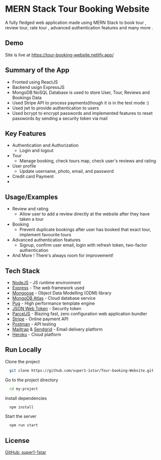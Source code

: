 
# MERN Stack Tour Booking Website

A fully fledged web application made using MERN Stack to book tour , review tour, rate tour , advanced authentication features and many more .

## Demo
Site is live at https://tour-booking-website.netlify.app/

## Summary of the App

- Fronted using ReactJS
- Backend usign ExpressJS
- MongoDB NoSQL Database is used to store User, Tour, Reviews and Bookings Data
- Used Stripe API to process payments(though it is in the test mode :)
- Used jwt to provide authentication to users
- Used bcrypt to encrypt passwords and implemented features to reset passwords by sending a security token via mail


## Key Features

* Authentication and Authorization
  - Login and logout
* Tour
  - Manage booking, check tours map, check user's reviews and rating
* User profile
  - Update username, photo, email, and password
* Credit card Payment
* 
## Usage/Examples

* Review and rating
  - Allow user to add a review directly at the website after they have taken a tour
* Booking
  - Prevent duplicate bookings after user has booked that exact tour, implement favourite tours
* Advanced authentication features
  - Signup, confirm user email, login with refresh token, two-factor authentication
* And More ! There's always room for improvement!



## Tech Stack

* [NodeJS](https://nodejs.org/en/) - JS runtime environment
* [Express](http://expressjs.com/) - The web framework used
* [Mongoose](https://mongoosejs.com/) - Object Data Modelling (ODM) library
* [MongoDB Atlas](https://www.mongodb.com/cloud/atlas) - Cloud database service
* [Pug](https://pugjs.org/api/getting-started.html) - High performance template engine
* [JSON Web Token](https://jwt.io/) - Security token
* [ParcelJS](https://parceljs.org/) - Blazing fast, zero configuration web application bundler
* [Stripe](https://stripe.com/) - Online payment API
* [Postman](https://www.getpostman.com/) - API testing
* [Mailtrap](https://mailtrap.io/) & [Sendgrid](https://sendgrid.com/) - Email delivery platform
* [Heroku](https://www.heroku.com/) - Cloud platform


## Run Locally

Clone the project

```bash
  git clone https://github.com/super1-1star/Tour-booking-Website.git
```

Go to the project directory

```bash
  cd my-project
```

Install dependencies

```bash
  npm install
```

Start the server

```bash
  npm run start
```
<!-- 
## Acknowledgement

* This project is part of the online course I've taken at Udemy. Thanks to Jonas Schmedtmann for creating this awesome course! Link to the course: [Node.js, Express, MongoDB & More: The Complete Bootcamp 2019](https://www.udemy.com/course/nodejs-express-mongodb-bootcamp/) -->


## License

[GitHub: super1-1star](https://www.github.com/super1-1star)

